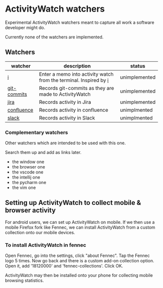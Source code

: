 # ActivityWatch watchers

Experimental ActivityWatch watchers meant to capture all work a software developer might do.

Currently none of the watchers are implemented.

## Watchers

| watcher | description | status |
|--|--|--|
| [i](./src/watchers/i.py) | Enter a memo into activity watch from the terminal. Inspired by [i](https://github.com/kungfusheep/i)| unimplemented | 
| [git-commits](./src/watchers/git-commits.py) | Records git-commits as they are made to ActivityWatch | unimplemented |
| [jira](./src/watchers/jira.py) | Records activity in Jira | unimplemented |
| [confluence](./src/watchers/confluence.py) | Records activity in confluence | unimplmented |
| [slack](./src/watchers/slack.py) | Records activity in Slack | unimplmented |

### Complementary watchers

Other watchers which are intended to be used with this one.

Search them up and add as links later.

- the window one
- the browser one
- the vscode one
- the intellij one
- the pycharm one
- the vim one

## Setting up ActivityWatch to collect mobile & browser activity

For android users, we can set up ActivityWatch on mobile. If we then use a mobile Firefox fork like Fennec, we can install ActivityWatch from a custom collection onto our mobile devices.

### To install ActivityWatch in fennec

Open Fennec, go into the settings, click "about Fennec". Tap the Fennec logo 5 times. Now go back and there is a custom add-on collection option. Open it, add '18120000' and 'fennec-collections'. Click OK.

ActivityWatch may then be installed onto your phone for collecting mobile browsing statistics.
